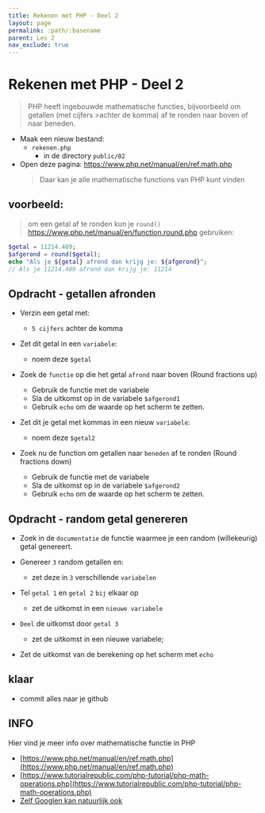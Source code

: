 ```yaml
---
title: Rekenen met PHP - Deel 2
layout: page
permalink: :path/:basename
parent: Les 2
nav_exclude: true
---
```


# Rekenen met PHP - Deel 2

>PHP heeft ingebouwde mathematische functies, bijvoorbeeld om getallen (met cijfers >achter de komma) af te ronden naar boven of naar beneden.

- Maak een nieuw bestand:  
    - `rekenen.php`
        - in de directory `public/02`
- Open deze pagina: https://www.php.net/manual/en/ref.math.php 
    > Daar kan je alle mathematische functions van PHP kunt vinden

## voorbeeld:

> om een getal af te ronden kun je `round()` https://www.php.net/manual/en/function.round.php gebruiken:

```php
$getal = 11214.489;
$afgerond = round($getal);
echo "Als je ${getal} afrond dan krijg je: ${afgerond}";
// Als je 11214.489 afrond dan krijg je: 11214
```

## Opdracht - getallen afronden


- Verzin een getal met:
    - `5 cijfers` achter de komma
- Zet dit getal in een `variabele`:
    - noem deze `$getal`
- Zoek de `functie` op die het getal `afrond` naar boven (Round fractions up)
    - Gebruik de functie met de variabele
    - Sla de uitkomst op in de variabele `$afgerond1`
    - Gebruik `echo` om de waarde op het scherm te zetten. 

- Zet dit je getal met kommas in een  nieuw `variabele`:
    - noem deze `$getal2`
- Zoek nu de function om getallen naar `beneden` af te ronden (Round fractions down)
    - Gebruik de functie met de variabele
    - Sla de uitkomst op in de variabele `$afgerond2`
    - Gebruik `echo` om de waarde op het scherm te zetten. 


## Opdracht - random getal genereren

- Zoek in de `documentatie` de functie waarmee je een random (willekeurig) getal genereert.

- Genereer `3` random getallen en:
    - zet deze in `3` verschillende `variabelen`
- Tel `getal 1` en `getal 2` `bij` elkaar op
    - zet de uitkomst in een `nieuwe variabele`
- `Deel` de uitkomst door `getal 3`
    - zet de uitkomst in een nieuwe variabele;
- Zet de uitkomst van de berekening op het scherm met `echo`


## klaar
- commit alles naar je github

## INFO

Hier vind je meer info over mathematische functie in PHP

- [https://www.php.net/manual/en/ref.math.php](https://www.php.net/manual/en/ref.math.php)
- [https://www.tutorialrepublic.com/php-tutorial/php-math-operations.php](https://www.tutorialrepublic.com/php-tutorial/php-math-operations.php)
- [Zelf Googlen kan natuurlijk ook](https://www.google.com/search?q=php+math+functions+with+examples)

